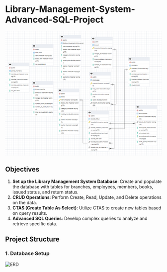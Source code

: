 # Library-Management-System-Advanced-SQL-Project
![Library_project](https://github.com/vikash-013/Library-Management-System-Advanced-SQL-Project/blob/main/Diagram.png)

## Objectives

1. **Set up the Library Management System Database**: Create and populate the database with tables for branches, employees, members, books, issued status, and return status.
2. **CRUD Operations**: Perform Create, Read, Update, and Delete operations on the data.
3. **CTAS (Create Table As Select)**: Utilize CTAS to create new tables based on query results.
4. **Advanced SQL Queries**: Develop complex queries to analyze and retrieve specific data.



## Project Structure

### 1. Database Setup
![ERD]()
